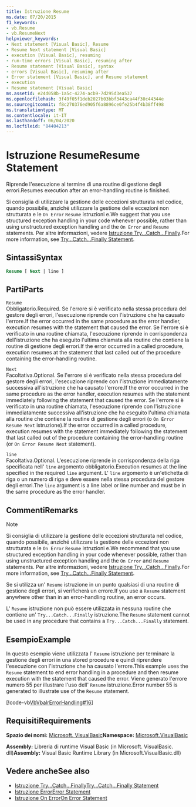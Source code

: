 ```yaml
---
title: Istruzione Resume
ms.date: 07/20/2015
f1_keywords:
- vb.Resume
- vb.ResumeNext
helpviewer_keywords:
- Next statement [Visual Basic], Resume
- Resume Next statement [Visual Basic]
- execution [Visual Basic], resuming
- run-time errors [Visual Basic], resuming after
- Resume statement [Visual Basic], syntax
- errors [Visual Basic], resuming after
- Error statement [Visual Basic], and Resume statement
- execution
- Resume statement [Visual Basic]
ms.assetid: e24d058b-1a5c-4274-acb9-7d295d3ea537
ms.openlocfilehash: 3f49f05f1deb2027b03bbf3443ca44f30c44344e
ms.sourcegitcommit: f8c270376ed905f6a8896ce0fe25b4f4b38ff498
ms.translationtype: MT
ms.contentlocale: it-IT
ms.lasthandoff: 06/04/2020
ms.locfileid: "84404213"
---
```

# <a name="resume-statement"></a><span data-ttu-id="2e897-102">Istruzione Resume</span><span class="sxs-lookup"><span data-stu-id="2e897-102">Resume Statement</span></span>
<span data-ttu-id="2e897-103">Riprende l'esecuzione al termine di una routine di gestione degli errori.</span><span class="sxs-lookup"><span data-stu-id="2e897-103">Resumes execution after an error-handling routine is finished.</span></span>  
  
 <span data-ttu-id="2e897-104">Si consiglia di utilizzare la gestione delle eccezioni strutturata nel codice, quando possibile, anziché utilizzare la gestione delle eccezioni non strutturata e le `On Error` `Resume` istruzioni e.</span><span class="sxs-lookup"><span data-stu-id="2e897-104">We suggest that you use structured exception handling in your code whenever possible, rather than using unstructured exception handling and the `On Error` and `Resume` statements.</span></span> <span data-ttu-id="2e897-105">Per altre informazioni, vedere [Istruzione Try...Catch...Finally](try-catch-finally-statement.md).</span><span class="sxs-lookup"><span data-stu-id="2e897-105">For more information, see [Try...Catch...Finally Statement](try-catch-finally-statement.md).</span></span>  
  
## <a name="syntax"></a><span data-ttu-id="2e897-106">Sintassi</span><span class="sxs-lookup"><span data-stu-id="2e897-106">Syntax</span></span>  
  
```vb  
Resume [ Next | line ]  
```  
  
## <a name="parts"></a><span data-ttu-id="2e897-107">Parti</span><span class="sxs-lookup"><span data-stu-id="2e897-107">Parts</span></span>  
 `Resume`  
 <span data-ttu-id="2e897-108">Obbligatorio.</span><span class="sxs-lookup"><span data-stu-id="2e897-108">Required.</span></span> <span data-ttu-id="2e897-109">Se l'errore si è verificato nella stessa procedura del gestore degli errori, l'esecuzione riprende con l'istruzione che ha causato l'errore.</span><span class="sxs-lookup"><span data-stu-id="2e897-109">If the error occurred in the same procedure as the error handler, execution resumes with the statement that caused the error.</span></span> <span data-ttu-id="2e897-110">Se l'errore si è verificato in una routine chiamata, l'esecuzione riprende in corrispondenza dell'istruzione che ha eseguito l'ultima chiamata alla routine che contiene la routine di gestione degli errori.</span><span class="sxs-lookup"><span data-stu-id="2e897-110">If the error occurred in a called procedure, execution resumes at the statement that last called out of the procedure containing the error-handling routine.</span></span>  
  
 `Next`  
 <span data-ttu-id="2e897-111">Facoltativa.</span><span class="sxs-lookup"><span data-stu-id="2e897-111">Optional.</span></span> <span data-ttu-id="2e897-112">Se l'errore si è verificato nella stessa procedura del gestore degli errori, l'esecuzione riprende con l'istruzione immediatamente successiva all'istruzione che ha causato l'errore.</span><span class="sxs-lookup"><span data-stu-id="2e897-112">If the error occurred in the same procedure as the error handler, execution resumes with the statement immediately following the statement that caused the error.</span></span> <span data-ttu-id="2e897-113">Se l'errore si è verificato in una routine chiamata, l'esecuzione riprende con l'istruzione immediatamente successiva all'istruzione che ha eseguito l'ultima chiamata alla routine che contiene la routine di gestione degli errori (o `On Error Resume Next` istruzione).</span><span class="sxs-lookup"><span data-stu-id="2e897-113">If the error occurred in a called procedure, execution resumes with the statement immediately following the statement that last called out of the procedure containing the error-handling routine (or `On Error Resume Next` statement).</span></span>  
  
 `line`  
 <span data-ttu-id="2e897-114">Facoltativa.</span><span class="sxs-lookup"><span data-stu-id="2e897-114">Optional.</span></span> <span data-ttu-id="2e897-115">L'esecuzione riprende in corrispondenza della riga specificata nell' `line` argomento obbligatorio.</span><span class="sxs-lookup"><span data-stu-id="2e897-115">Execution resumes at the line specified in the required `line` argument.</span></span> <span data-ttu-id="2e897-116">L' `line` argomento è un'etichetta di riga o un numero di riga e deve essere nella stessa procedura del gestore degli errori.</span><span class="sxs-lookup"><span data-stu-id="2e897-116">The `line` argument is a line label or line number and must be in the same procedure as the error handler.</span></span>  
  
## <a name="remarks"></a><span data-ttu-id="2e897-117">Commenti</span><span class="sxs-lookup"><span data-stu-id="2e897-117">Remarks</span></span>  
  
> [!NOTE]
> <span data-ttu-id="2e897-118">Si consiglia di utilizzare la gestione delle eccezioni strutturata nel codice, quando possibile, anziché utilizzare la gestione delle eccezioni non strutturata e le `On Error` `Resume` istruzioni e.</span><span class="sxs-lookup"><span data-stu-id="2e897-118">We recommend that you use structured exception handling in your code whenever possible, rather than using unstructured exception handling and the `On Error` and `Resume` statements.</span></span> <span data-ttu-id="2e897-119">Per altre informazioni, vedere [Istruzione Try...Catch...Finally](try-catch-finally-statement.md).</span><span class="sxs-lookup"><span data-stu-id="2e897-119">For more information, see [Try...Catch...Finally Statement](try-catch-finally-statement.md).</span></span>  
  
 <span data-ttu-id="2e897-120">Se si utilizza un' `Resume` istruzione in un punto qualsiasi di una routine di gestione degli errori, si verificherà un errore.</span><span class="sxs-lookup"><span data-stu-id="2e897-120">If you use a `Resume` statement anywhere other than in an error-handling routine, an error occurs.</span></span>  
  
 <span data-ttu-id="2e897-121">L' `Resume` istruzione non può essere utilizzata in nessuna routine che contiene un' `Try...Catch...Finally` istruzione.</span><span class="sxs-lookup"><span data-stu-id="2e897-121">The `Resume` statement cannot be used in any procedure that contains a `Try...Catch...Finally` statement.</span></span>  
  
## <a name="example"></a><span data-ttu-id="2e897-122">Esempio</span><span class="sxs-lookup"><span data-stu-id="2e897-122">Example</span></span>  
 <span data-ttu-id="2e897-123">In questo esempio viene utilizzata l' `Resume` istruzione per terminare la gestione degli errori in una stored procedure e quindi riprendere l'esecuzione con l'istruzione che ha causato l'errore.</span><span class="sxs-lookup"><span data-stu-id="2e897-123">This example uses the `Resume` statement to end error handling in a procedure and then resume execution with the statement that caused the error.</span></span> <span data-ttu-id="2e897-124">Viene generato l'errore numero 55 per illustrare l'uso dell' `Resume` istruzione.</span><span class="sxs-lookup"><span data-stu-id="2e897-124">Error number 55 is generated to illustrate use of the `Resume` statement.</span></span>  
  
 [!code-vb[VbVbalrErrorHandling#16](~/samples/snippets/visualbasic/VS_Snippets_VBCSharp/VbVbalrErrorHandling/VB/Class1.vb#16)]  
  
## <a name="requirements"></a><span data-ttu-id="2e897-125">Requisiti</span><span class="sxs-lookup"><span data-stu-id="2e897-125">Requirements</span></span>  
 <span data-ttu-id="2e897-126">**Spazio dei nomi:** [Microsoft. VisualBasic](../runtime-library-members.md)</span><span class="sxs-lookup"><span data-stu-id="2e897-126">**Namespace:** [Microsoft.VisualBasic](../runtime-library-members.md)</span></span>  
  
 <span data-ttu-id="2e897-127">**Assembly:** Libreria di runtime Visual Basic (in Microsoft. VisualBasic. dll)</span><span class="sxs-lookup"><span data-stu-id="2e897-127">**Assembly:** Visual Basic Runtime Library (in Microsoft.VisualBasic.dll)</span></span>  
  
## <a name="see-also"></a><span data-ttu-id="2e897-128">Vedere anche</span><span class="sxs-lookup"><span data-stu-id="2e897-128">See also</span></span>

- [<span data-ttu-id="2e897-129">Istruzione Try...Catch...Finally</span><span class="sxs-lookup"><span data-stu-id="2e897-129">Try...Catch...Finally Statement</span></span>](try-catch-finally-statement.md)
- [<span data-ttu-id="2e897-130">Istruzione Error</span><span class="sxs-lookup"><span data-stu-id="2e897-130">Error Statement</span></span>](error-statement.md)
- [<span data-ttu-id="2e897-131">Istruzione On Error</span><span class="sxs-lookup"><span data-stu-id="2e897-131">On Error Statement</span></span>](on-error-statement.md)
